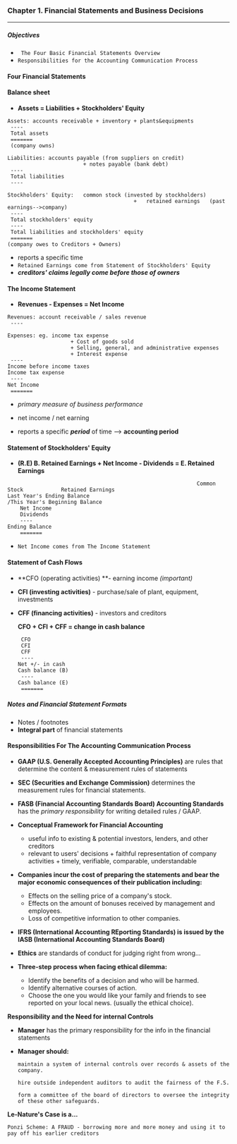 ### Chapter 1. Financial Statements and Business Decisions

---

##### Objectives

- ` The Four Basic Financial Statements Overview`
- `Responsibilities for the Accounting Communication Process`



#### Four Financial Statements

#### Balance sheet

- **Assets = Liabilities + Stockholders' Equity**

```
Assets: accounts receivable + inventory + plants&equipments
 ----
 Total assets
 =======
 (company owns)
 
Liabilities: accounts payable (from suppliers on credit)
						+ notes payable (bank debt)
 ----
 Total liabilities
 ----
 
Stockholders' Equity:	common stock (invested by stockholders)
										+	retained earnings	(past earnings-->company)
 ----
 Total stockholders' equity
 ----
 Total liabilities and stockholders' equity
 =======
(company owes to Creditors + Owners) 
```

- reports a specific time
- `Retained Earnings come from Statement of Stockholders' Equity`
- ***creditors' claims legally come before those of owners***



#### The Income Statement

- **Revenues - Expenses = Net Income**

```
Revenues: account receivable / sales revenue
 ----

Expenses: eg. income tax expense
					+ Cost of goods sold 
					+ Selling, general, and administrative expenses
					+ Interest expense
 ----
Income before income taxes
Income tax expense
 ----
Net Income
 =======
```

- *primary measure of business performance*

- net income / net earning
- reports a specific ***period*** of time --> **accounting period**



#### Statement of Stockholders' Equity

- **(R.E) B. Retained Earnings + Net Income - Dividends = E. Retained Earnings**

```
															Common Stock			Retained Earnings
Last Year's Ending Balance
/This Year's Beginning Balance
	Net Income
	Dividends
	----
Ending Balance
	=======
```

- `Net Income comes from The Income Statement`



#### Statement of Cash Flows

- **CFO  (operating activities) **- earning income  *(important)*

- **CFI (investing activities)** - purchase/sale of plant, equipment, investments

- **CFF (financing activities)** - investors and creditors

  **CFO + CFI + CFF = change in cash balance**

  ```
   CFO
   CFI
   CFF
   ----
  Net +/- in cash
  Cash balance (B)
   ----
  Cash balance (E)
   =======
  ```

  

##### Notes and Financial Statement Formats

- Notes / footnotes
- **Integral part** of financial statements



#### Responsibilities For The Accounting Communication Process

- **GAAP (U.S. Generally Accepted Accounting Principles)** are rules that determine the content & measurement rules of statements
- **SEC (Securities and Exchange Commission)** determines the measurement rules for financial statements.
- **FASB (Financial Accounting Standards Board) Accounting Standards** has the *primary responsibility* for writing detailed rules / GAAP.
- **Conceptual Framework for Financial Accounting**
  - useful info to existing & potential investors, lenders, and other creditors
  - relevant to users' decisions + faithful representation of company activities + timely, verifiable, comparable, understandable
- **Companies incur the cost of preparing the statements and bear the major economic consequences of their publication including:**
  - Effects on the selling price of a company's stock.
  - Effects on the amount of bonuses received by management and employees.
  - Loss of competitive information to other companies.

- **IFRS (International Accounting REporting Standards) is issued by the IASB (International Accounting Standards Board)**

- **Ethics** are standards of conduct for judging right from wrong...
- **Three-step process when facing ethical dilemma:**
  - Identify the benefits of a decision and who will be harmed.
  - Identify alternative courses of action.
  - Choose the one you would like your family and friends to see reported on your local news. (usually the ethical choice).

**Responsibility and the Need for internal Controls**

- **Manager** has the primary responsibility for the info in the financial statements

- **Manager should:**

  `maintain a system of internal controls over records & assets of the company.`

  `hire outside independent auditors to audit the fairness of the F.S.`

  `form a committee of the board of directors to oversee the integrity of these other safeguards.`



**Le-Nature's Case is a...**

```
Ponzi Scheme: A FRAUD - borrowing more and more money and using it to pay off his earlier creditors
```

